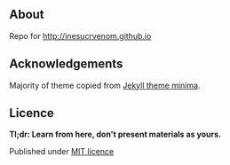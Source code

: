 
## About
Repo for http://inesucrvenom.github.io


## Acknowledgements
Majority of theme copied from [Jekyll theme minima](https://github.com/jekyll/minima).

## Licence
**Tl;dr: Learn from here, don't present materials as yours.**

Published under [MIT licence](LICENCE)
